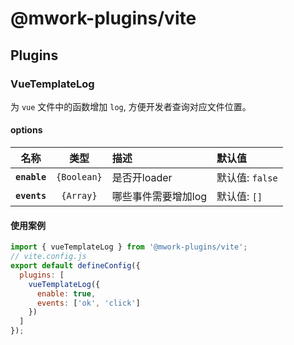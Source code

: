 # @mwork-plugins/vite

## Plugins

### VueTemplateLog

为 `vue` 文件中的函数增加 `log`, 方便开发者查询对应文件位置。

#### options

|     名称     |    类型     | 描述                | 默认值          |
| :----------: | :---------: | :------------------ | :-------------- |
| **`enable`** | `{Boolean}` | 是否开loader        | 默认值: `false` |
| **`events`** |  `{Array}`  | 哪些事件需要增加log | 默认值: `[]`    |

#### 使用案例

```js
import { vueTemplateLog } from '@mwork-plugins/vite';
// vite.config.js
export default defineConfig({
  plugins: [
    vueTemplateLog({
      enable: true,
      events: ['ok', 'click']
    })
  ]
});
```
